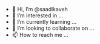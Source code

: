 - 👋 Hi, I’m @saadikaveh
- 👀 I’m interested in ...
- 🌱 I’m currently learning ...
- 💞️ I’m looking to collaborate on ...
- 📫 How to reach me ...

<!---
saadikaveh/saadikaveh is a ✨ special ✨ repository because its `README.md` (this file) appears on your GitHub profile.
You can click the Preview link to take a look at your changes.
--->
